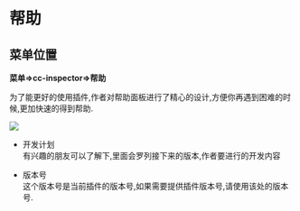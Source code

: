 # 帮助

## 菜单位置
**菜单=>cc-inspector=>帮助**


为了能更好的使用插件,作者对帮助面板进行了精心的设计,方便你再遇到困难的时候,更加快速的得到帮助.


![](../../assets/cc-inspector2/fd527c79.png)


- 开发计划    
有兴趣的朋友可以了解下,里面会罗列接下来的版本,作者要进行的开发内容

- 版本号    
这个版本号是当前插件的版本号,如果需要提供插件版本号,请使用该处的版本号.

